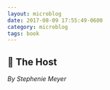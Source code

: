 ```yaml
---
layout: microblog
date: 2017-08-09 17:55:49-0600
category: microblog
tags: book
---
```

## 📖 The Host
*By Stephenie Meyer*
